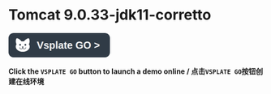 # Tomcat 9.0.33-jdk11-corretto

<a href="https://www.vsplate.com/?docker-compose=https://github.com/vsplate/dcenvs/tomcat/9.0.33-jdk11-corretto"><img alt="VSPLATE GO" src="https://raw.githubusercontent.com/vsplate/images/master/vsgo_btn.png" width="200px"></a>

**Click the `VSPLATE GO` button to launch a demo online / 点击`VSPLATE GO`按钮创建在线环境**